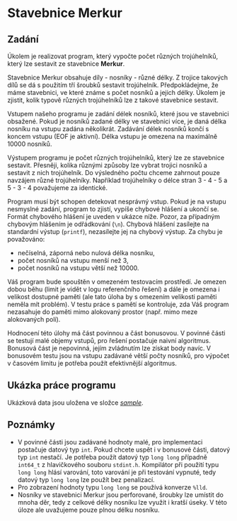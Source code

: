 # Stavebnice Merkur
## Zadání
Úkolem je realizovat program, který vypočte počet různých trojúhelníků, který lze sestavit ze stavebnice **Merkur**.

Stavebnice Merkur obsahuje díly - nosníky - různé délky. Z trojice takových dílů se dá s použitím tří šroubků sestavit trojúhelník. Předpokládejme, že máme stavebnici, ve které známe s počet nosníků a jejich délky. Úkolem je zjistit, kolik typově různých trojúhelníků lze z takové stavebnice sestavit.

Vstupem našeho programu je zadání délek nosníků, které jsou ve stavebnici obsažené. Pokud je nosníků zadané délky ve stavebnici více, je daná délka nosníku na vstupu zadána několikrát. Zadávání délek nosníků končí s koncem vstupu (EOF je aktivní). Délka vstupu je omezena na maximálně 10000 nosníků.

Výstupem programu je počet různých trojúhelníků, který lze ze stavebnice sestavit. Přesněji, kolika různými způsoby lze vybrat trojici nosníků a sestavit z nich trojúhelník. Do výsledného počtu chceme zahrnout pouze navzájem různé trojúhelníky. Například trojúhelníky o délce stran 3 - 4 - 5 a 5 - 3 - 4 považujeme za identické.

Program musí být schopen detekovat nesprávný vstup. Pokud je na vstupu nesmyslné zadání, program to zjistí, vypíše chybové hlášení a ukončí se. Formát chybového hlášení je uveden v ukázce níže. Pozor, za případným chybovým hlášením je odřádkování (`\n`). Chybová hlášení zasílejte na standardní výstup (`printf`), nezasílejte jej na chybový výstup. Za chybu je považováno:

* nečíselná, záporná nebo nulová délka nosníku,
* počet nosníků na vstupu menší než 3,
* počet nosníků na vstupu větší než 10000.

Váš program bude spouštěn v omezeném testovacím prostředí. Je omezen dobou běhu (limit je vidět v logu referenčního řešení) a dále je omezena i velikost dostupné paměti (ale tato úloha by s omezením velikosti paměti neměla mít problém). V testu práce s pamětí se kontroluje, zda Váš program nezasahuje do paměti mimo alokovaný prostor (např. mimo meze alokovaných polí).

Hodnocení této úlohy má část povinnou a část bonusovou. V povinné části se testují malé objemy vstupů, pro řešení postačuje naivní algoritmus. Bonusová část je nepovinná, jejím zvládnutím lze získat body navíc. V bonusovém testu jsou na vstupu zadávané větší počty nosníků, pro výpočet v časovém limitu je potřeba použít efektivnější algoritmus.

## Ukázka práce programu
Ukázková data jsou uložena ve složce [_sample_](sample).

## Poznámky
* V povinné části jsou zadávané hodnoty malé, pro implementaci postačuje datový typ `int`. Pokud chcete uspět i v bonusové části, datový typ `int` nestačí. Je potřeba použít datový typ `long long` případně `int64_t` z hlavičkového souboru `stdint.h`. Kompilátor při použití typu `long long` hlásí varování, toto varování je při testování vypnuté, tedy datový typ `long long` lze použít bez penalizací.
* Pro zobrazení hodnoty typu `long long` se používá konverze `%lld`.
* Nosníky ve stavebnici Merkur jsou perforované, šroubky lze umístit do mnoha děr, tedy z celkové délky nosníku lze využít i kratší úseky. V této úloze ale uvažujeme pouze plnou délku nosníku.
